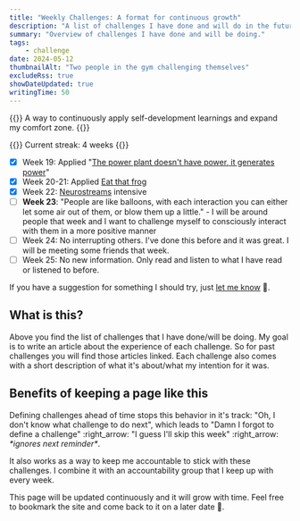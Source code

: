 ```yaml
---
title: "Weekly Challenges: A format for continuous growth"
description: "A list of challenges I have done and will do in the future. The motivation and effectiveness of weekly challenges is explained."
summary: "Overview of challenges I have done and will be doing."
tags:
    - challenge
date: 2024-05-12
thumbnailAlt: "Two people in the gym challenging themselves"
excludeRss: true
showDateUpdated: true
writingTime: 50
---
```


{{<lead>}}
A way to continuously apply self-development learnings and expand my comfort zone.
{{</lead>}}

{{<badge>}}
Current streak: 4 weeks
{{</badge>}}

- [x] Week 19: Applied "[The power plant doesn't have power, it generates power](essay/power-plant)"
- [x] Week 20-21: Applied [Eat that frog](essay/eat-that-frog)
- [x] Week 22: [Neurostreams](https://www.neurostreams.de/) intensive
- [ ] **Week 23**: "People are like balloons, with each interaction you can either
    let some air out of them, or blow them up a little." - I will be around
    people that week and I want to challenge myself to consciously interact with
    them in a more positive manner
- [ ] Week 24: No interrupting others. I've done this before and it was great. I
    will be meeting some friends that week.
- [ ] Week 25: No new information. Only read and listen to what I have read or
    listened to before.
<!-- - [ ] Week <++>: <++> -->

<!-- - [ ] Week 24: Writing and publishing two shorter blog articles per day or one long one -->
<!-- - [ ] Week 22: Write down 4x4 goals (4 biggest goals, 4 times each) followed by -->
<!--     a visualization technique that sounds actually effective -->
<!--     (not just a loose "just imagine it bro") -->
<!-- - [ ] Week 22: Ask myself multiple times through-out the day -->
<!--     "Does this feel right for me? Does this feel right for the other person?" -->

If you have a suggestion for something I should try,
just [let me know](mailto:challenge-suggestion@jneidel.com) :slightly_smiling_face:.

## What is this?

Above you find the list of challenges that I have done/will be doing.
My goal is to write an article about the experience of each challenge.
So for past challenges you will find those articles linked.
Each challenge also comes with a short description of what it's about/what my
intention for it was.

## Benefits of keeping a page like this

Defining challenges ahead of time stops this behavior in it's track:
"Oh, I don't know what challenge to do next", which leads to "Damn I forgot to
define a challenge" :right_arrow: "I guess I'll skip this week" :right_arrow:
_\*ignores next reminder\*_.

It also works as a way to keep me accountable to stick with these challenges.
I combine it with an accountability group that I keep up with every week.

This page will be updated continuously and it will grow with time.
Feel free to bookmark the site and come back to it on a later date
:slightly_smiling_face:.
